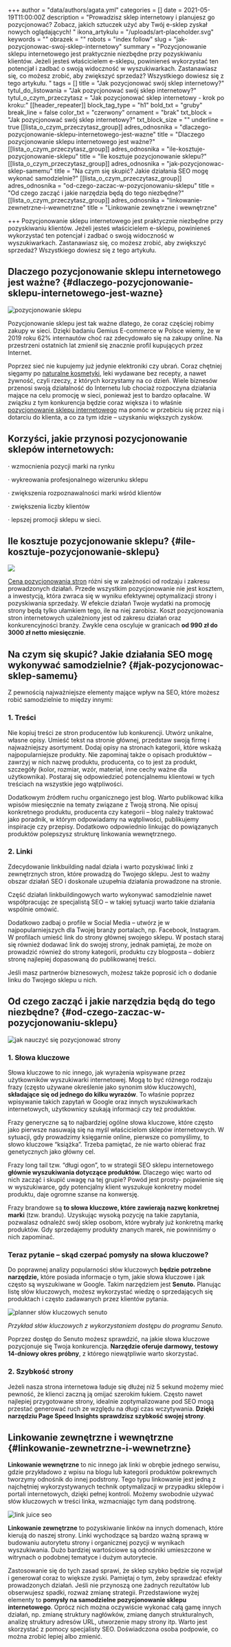 +++
author = "data/authors/agata.yml"
categories = []
date = 2021-05-19T11:00:00Z
description = "Prowadzisz sklep internetowy i planujesz go pozycjonować? Zobacz, jakich sztuczek użyć aby Twój e-sklep zyskał nowych oglądających! "
ikona_artykulu = "/uploads/art-placeholder.svg"
keywords = ""
obrazek = ""
robots = "index follow"
slug = "jak-pozycjonowac-swoj-sklep-internetowy"
summary = "Pozycjonowanie sklepu internetowego jest praktycznie niezbędne przy pozyskiwaniu klientów. Jeżeli jesteś właścicielem e-sklepu, powinieneś wykorzystać ten potencjał i zadbać o swoją widoczność w wyszukiwarkach. Zastanawiasz się, co możesz zrobić, aby zwiększyć sprzedaż? Wszystkiego dowiesz się z tego artykułu. "
tags = []
title = "Jak pozycjonować swój sklep internetowy?"
tytul_do_listowania = "Jak pozycjonować swój sklep internetowy?"
tytul_o_czym_przeczytasz = "Jak pozycjonować sklep internetowy - krok po kroku:"
[[header_repeater]]
block_tag_type = "h1"
bold_txt = "gruby"
break_line = false
color_txt = "czerwony"
ornament = "brak"
txt_block = "Jak pozycjonować swój sklep internetowy?"
txt_block_size = ""
underline = true
[[lista_o_czym_przeczytasz_group]]
adres_odnosnika = "dlaczego-pozycjonowanie-sklepu-internetowego-jest-wazne"
title = "Dlaczego pozycjonowanie sklepu internetowego jest ważne?"
[[lista_o_czym_przeczytasz_group]]
adres_odnosnika = "ile-kosztuje-pozycjonowanie-sklepu"
title = "Ile kosztuje pozycjonowanie sklepu?"
[[lista_o_czym_przeczytasz_group]]
adres_odnosnika = "jak-pozycjonowac-sklep-samemu"
title = "Na czym się skupić? Jakie działania SEO mogę wykonać samodzielnie?"
[[lista_o_czym_przeczytasz_group]]
adres_odnosnika = "od-czego-zaczac-w-pozycjonowaniu-sklepu"
title = "Od czego zacząć i jakie narzędzia będą do tego niezbędne?"
[[lista_o_czym_przeczytasz_group]]
adres_odnosnika = "linkowanie-zewnetrzne-i-wewnetrzne"
title = "Linkowanie zewnętrzne i wewnętrzne"

+++
Pozycjonowanie sklepu internetowego jest praktycznie niezbędne przy pozyskiwaniu klientów. Jeżeli jesteś właścicielem e-sklepu, powinieneś wykorzystać ten potencjał i zadbać o swoją widoczność w wyszukiwarkach. Zastanawiasz się, co możesz zrobić, aby zwiększyć sprzedaż? Wszystkiego dowiesz się z tego artykułu.

## Dlaczego pozycjonowanie sklepu internetowego jest ważne? {#dlaczego-pozycjonowanie-sklepu-internetowego-jest-wazne}

![pozycjonowanie sklepu](/uploads/pozycjonowanie-sklepu.jpg)

Pozycjonowanie sklepu jest tak ważne dlatego, że coraz częściej robimy zakupy w sieci. Dzięki badaniu Gemius E-commerce w Polsce wiemy, że w 2019 roku 62% internautów choć raz zdecydowało się na zakupy online. Na przestrzeni ostatnich lat zmienił się znacznie profil kupujących przez Internet.

Poprzez sieć nie kupujemy już jedynie elektroniki czy ubrań. Coraz chętniej sięgamy po [naturalne kosmetyki](https://eveda.pl/), leki wydawane bez recepty, a nawet żywność, czyli rzeczy, z których korzystamy na co dzień. Wiele biznesów przenosi swoją działalność do Internetu lub chociaż rozpoczyna działania mające na celu promocję w sieci, ponieważ jest to bardzo opłacalne. W związku z tym konkurencja będzie coraz większa i to właśnie [pozycjonowanie sklepu internetowego](https://agencjawroclawska.pl/pozycjonowanie-sklepow/) ma pomóc w przebiciu się przez nią i dotarciu do klienta, a co za tym idzie – uzyskaniu większych zysków.

## Korzyści, jakie przynosi pozycjonowanie sklepów internetowych:

· wzmocnienia pozycji marki na rynku

· wykreowania profesjonalnego wizerunku sklepu

· zwiększenia rozpoznawalności marki wśród klientów

· zwiększenia liczby klientów

· lepszej promocji sklepu w sieci.

## Ile kosztuje pozycjonowanie sklepu? {#ile-kosztuje-pozycjonowanie-sklepu}

![](/uploads/ile-kosztuje-seo-dla-sklepu.jpg)

[Cena pozycjonowania stron](https://agencjawroclawska.pl/cennik-pozycjonowania/) różni się w zależności od rodzaju i zakresu prowadzonych działań. Przede wszystkim pozycjonowanie nie jest kosztem, a inwestycją, która zwraca się w wyniku efektywnej optymalizacji strony i pozyskiwania sprzedaży. W efekcie działań Twoje wydatki na promocję strony będą tylko ułamkiem tego, ile na niej zarobisz. Koszt pozycjonowania stron internetowych uzależniony jest od zakresu działań oraz konkurencyjności branży. Zwykle cena oscyluje w granicach **od 990 zł do 3000 zł netto miesięcznie**.

## Na czym się skupić? Jakie działania SEO mogę wykonywać samodzielnie? {#jak-pozycjonowac-sklep-samemu}

Z pewnością najważniejsze elementy mające wpływ na SEO, które możesz robić samodzielnie to między innymi:

### 1. Treści

Nie kopiuj treści ze stron producentów lub konkurencji. Utwórz unikalne, własne opisy. Umieść tekst na stronie głównej, przedstaw swoją firmę i najważniejszy asortyment. Dodaj opisy na stronach kategorii, które wskażą najpopularniejsze produkty. Nie zapominaj także o opisach produktów – zawrzyj w nich nazwę produktu, producenta, co to jest za produkt, szczegóły (kolor, rozmiar, wzór, materiał, inne cechy ważne dla użytkownika). Postaraj się odpowiedzieć potencjalnemu klientowi w tych treściach na wszystkie jego wątpliwości.

Dodatkowym źródłem ruchu organicznego jest blog. Warto publikować kilka wpisów miesięcznie na tematy związane z Twoją stroną. Nie opisuj konkretnego produktu, producenta czy kategorii – blog należy traktować jako poradnik, w którym odpowiadamy na wątpliwości, publikujemy inspiracje czy przepisy. Dodatkowo odpowiednio linkując do powiązanych produktów polepszysz strukturę linkowania wewnętrznego.

### 2. Linki

Zdecydowanie linkbuilding nadal działa i warto pozyskiwać linki z zewnętrznych stron, które prowadzą do Twojego sklepu. Jest to ważny obszar działań SEO i doskonale uzupełnia działania prowadzone na stronie.

Część działań linkbuildingowych warto wykonywać samodzielnie nawet współpracując ze specjalistą SEO – w takiej sytuacji warto takie działania wspólnie omówić.

Dodatkowo zadbaj o profile w Social Media – utwórz je w najpopularniejszych dla Twojej branży portalach, np. Facebook, Instagram. W profilach umieść link do strony głównej swojego sklepu. W postach staraj się również dodawać link do swojej strony, jednak pamiętaj, że może on prowadzić również do strony kategorii, produktu czy blogposta – dobierz stronę najlepiej dopasowaną do publikowanej treści.

Jeśli masz partnerów biznesowych, możesz także poprosić ich o dodanie linku do Twojego sklepu u nich.

## Od czego zacząć i jakie narzędzia będą do tego niezbędne? {#od-czego-zaczac-w-pozycjonowaniu-sklepu}

![jak nauczyć się pozycjonować strony](/uploads/jak-nauczyc-sie-pozycjonowania.jpg)

### 1. Słowa kluczowe

Słowa kluczowe to nic innego, jak wyrażenia wpisywane przez użytkowników wyszukiwarki internetowej. Mogą to być różnego rodzaju frazy (często używane określenie jako synonim słów kluczowych), **składające się od jednego do kilku wyrazów**. To właśnie poprzez wpisywanie takich zapytań w Google oraz innych wyszukiwarkach internetowych, użytkownicy szukają informacji czy też produktów.

Frazy generyczne są to najbardziej ogólne słowa kluczowe, które często jako pierwsze nasuwają się na myśl właścicielom sklepów internetowych. W sytuacji, gdy prowadzimy księgarnie online, pierwsze co pomyślimy, to słowo kluczowe “książka”. Trzeba pamiętać, że nie warto obierać fraz genetycznych jako główny cel.

Frazy long tail tzw. “długi ogon”, to w strategii SEO sklepu internetowego **głównie wyszukiwania dotyczące produktów.** Dlaczego więc warto od nich zacząć i skupić uwagę na tej grupie? Powód jest prosty- pojawienie się w wyszukiwarce, gdy potencjalny klient wyszukuje konkretny model produktu, daje ogromne szanse na konwersję.

Frazy brandowe są **to słowa kluczowe, które zawierają nazwę konkretnej marki** (tzw. brandu). Uzyskując wysoką pozycję na takie zapytania, pozwalasz odnaleźć swój sklep osobom, które wybrały już konkretną markę produktów. Gdy sprzedajemy produkty znanych marek, nie powinniśmy o nich zapominać.

### Teraz pytanie – skąd czerpać pomysły na słowa kluczowe?

Do poprawnej analizy popularności słów kluczowych **będzie potrzebne narzędzie,** które posiada informacje o tym, jakie słowa kluczowe i jak często są wyszukiwane w Google. Takim narzędziem jest **Senuto.** Planując listę słów kluczowych, możesz wykorzystać wiedzę o sprzedających się produktach i często zadawanych przez klientów pytania.

![planner słów kluczowych senuto](/uploads/planer-slow-kluczowych-senuto.jpg)

_Przykład słów kluczowych z wykorzystaniem dostępu do programu Senuto._

Poprzez dostęp do Senuto możesz sprawdzić, na jakie słowa kluczowe pozycjonuje się Twoja konkurencja. **Narzędzie oferuje darmowy, testowy 14-dniowy okres próbny**, z którego niewątpliwie warto skorzystać.

### 2. Szybkość strony

Jeżeli nasza strona internetowa ładuje się dłużej niż 5 sekund możemy mieć pewność, że klienci zaczną ją omijać szerokim łukiem. Często nawet najlepiej przygotowane strony, idealnie zoptymalizowane pod SEO mogą przestać generować ruch ze względu na długi czas wczytywania. **Dzięki narzędziu Page Speed Insights sprawdzisz szybkość swojej strony**.

## Linkowanie zewnętrzne i wewnętrzne {#linkowanie-zewnetrzne-i-wewnetrzne}

**Linkowanie wewnętrzne** to nic innego jak linki w obrębie jednego serwisu, gdzie przykładowo z wpisu na blogu lub kategorii produktów pokrewnych tworzymy odnośnik do innej podstrony. Tego typu linkowanie jest jedną z najchętniej wykorzystywanych technik optymalizacji w przypadku sklepów i portali internetowych, dzięki pełnej kontroli. Możemy swobodnie używać słów kluczowych w treści linka, wzmacniając tym daną podstronę.

![link juice seo](/uploads/link-juice-transfer.jpg)

**Linkowanie zewnętrzne** to pozyskiwanie linków na innych domenach, które kierują do naszej strony. Linki wychodzące są bardzo ważną sprawą w budowaniu autorytetu strony i organicznej pozycji w wynikach wyszukiwania. Dużo bardziej wartościowe są odnośniki umieszczone w witrynach o podobnej tematyce i dużym autorytecie.

Zastosowanie się do tych zasad sprawi, że sklep szybko będzie się rozwijał i generował coraz to większe zyski. Pamiętaj o tym, żeby sprawdzać efekty prowadzonych działań. Jeśli nie przynoszą one żadnych rezultatów lub obserwujesz spadki, rozważ zmianę strategii. Przedstawione wyżej elementy to **pomysły na samodzielne pozycjonowanie sklepu internetowego**. Oprócz nich można oczywiście wykonać całą gamę innych działań, np. zmianę struktury nagłówków, zmianę danych strukturalnych, analizę struktury adresów URL, utworzenie mapy strony itp. Warto jest skorzystać z pomocy specjalisty SEO. Doświadczona osoba podpowie, co można zrobić lepiej albo zmienić.